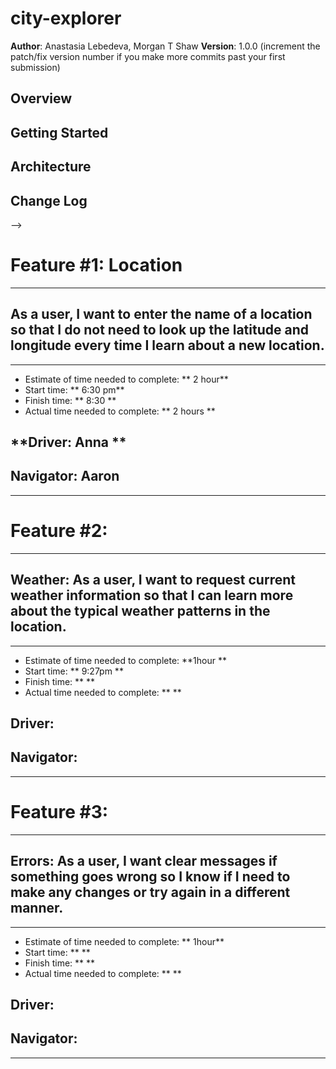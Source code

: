 # city-explorer

**Author**: Anastasia Lebedeva, Morgan T Shaw
**Version**: 1.0.0 (increment the patch/fix version number if you make more commits past your first submission)

## Overview
<!-- Provide a high level overview of what this application is and why you are building it, beyond the fact that it's an assignment for this class. (i.e. What's your problem domain?) -->

## Getting Started
<!-- What are the steps that a user must take in order to build this app on their own machine and get it running? -->

## Architecture
<!-- Provide a detailed description of the application design. What technologies (languages, libraries, etc) you're using, and any other relevant design information. -->

## Change Log
<!-- Use this area to document the iterative changes made to your application as each feature is successfully implemented. Use time stamps. Here's an examples:

01-01-2001 4:59pm - Application now has a fully-functional express server, with a GET route for the location resource.

## Credits and Collaborations
<!-- Give credit (and a link) to other people or resources that helped you build this application. -->
-->

# Feature #1: Location
***
## As a user, I want to enter the name of a location so that I do not need to look up the latitude and longitude every time I learn about a new location.
***
* Estimate of time needed to complete: ** 2 hour**
* Start time: ** 6:30 pm**
* Finish time: ** 8:30 **
* Actual time needed to complete: ** 2 hours **

## **Driver: Anna ** 
## **Navigator: Aaron** 
***

# Feature #2:
***
## Weather: As a user, I want to request current weather information so that I can learn more about the typical weather patterns in the location.
***
* Estimate of time needed to complete: **1hour **
* Start time: ** 9:27pm **
* Finish time: ** **
* Actual time needed to complete: ** **

## **Driver:** 
## **Navigator:** 
***

# Feature #3:
***
## Errors: As a user, I want clear messages if something goes wrong so I know if I need to make any changes or try again in a different manner.
***
* Estimate of time needed to complete: ** 1hour**
* Start time: ** **
* Finish time: ** **
* Actual time needed to complete: ** **

## **Driver:** 
## **Navigator:** 
***



